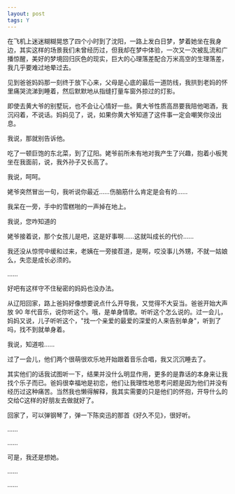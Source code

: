 ```yaml
---
layout: post
tags: Y
---
```


在飞机上迷迷糊糊晃悠了四个小时到了沈阳，一路上发白日梦，梦着她坐在我身边，其实这样的场景我们未曾经历过，但我却在梦中体验，一次又一次被乱流和广播惊醒，美好的梦境回归灰色的现实，巨大的心理落差配合万米高空的生理落差，我几乎要难过地晕过去。

见到爸爸妈妈那一刻终于放下心来，父母是心底的最后一道防线，我拱到老妈的怀里痛哭流涕到睡着，然后默默地从指缝打量车窗外掠过的灯影。

即使去黄大爷的别墅玩，也不会让心情好一些。黄大爷性质高昂要我陪他喝酒，我沉闷着，不说话。妈妈见了，说，如果你黄大爷知道了这件事一定会嘲笑你没出息。

我说，那就别告诉他。

吃了一顿巨饱的东北菜，到了辽阳。姥爷前所未有地对我产生了兴趣，抱着小板凳坐在我面前，说，我外孙子又长高了。

我说，呵呵。

姥爷突然冒出一句，我听说你最近……伤脑筋什么肯定是会有的……

我呆在一旁，手中的雪糕啪的一声掉在地上。

我说，您咋知道的

姥爷接着说，那个女孩儿是吧，这是好事啊……这就叫成长的代价……

我还没从惊愕中缓和过来，老姨在一旁接茬道，是啊，哎没事儿外甥，不就一姑娘么，失恋是成长必须的。

……

好吧有这样守不住秘密的妈妈也没办法。

从辽阳回家，路上爸妈好像想要说点什么开导我，又觉得不大妥当。爸爸开始大声放 90 年代音乐，说你听这个。哦，是单身情歌。听听这个怎么说的。过一会儿，妈妈又说，儿子听听这个，"找一个亲爱的最爱的深爱的人来告别单身"，听到了吗，找不到就单身着。

我说，知道啦……

过了一会儿，他们两个很萌很欢乐地开始跟着音乐合唱，我又沉沉睡去了。

其实他们的话我试图听一下，结果并没什么明显作用，更多的是靠话的本身来让我找个乐子而已。爸妈很幸福地是初恋，他们让我理性地思考问题是因为他们并没有经历过这种痛苦。当然我也懒得解释，我其实需要的只是他们的怀抱，开导什么的交给C这样的好朋友去做就好了。

回家了，可以弹钢琴了，弹一下陈奕迅的那首《好久不见》，很好听。

……

……

可是，我还是想她。

……

……
